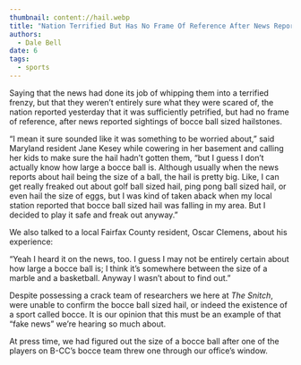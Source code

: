 ```yaml
---
thumbnail: content://hail.webp
title: "Nation Terrified But Has No Frame Of Reference After News Reports Bocce Ball Sized Hailstones"
authors:
  - Dale Bell
date: 6
tags:
  - sports
---
```


Saying that the news had done its job of whipping them into a terrified frenzy, but that they weren’t entirely sure what they were scared of, the nation reported yesterday that it was sufficiently petrified, but had no frame of reference, after news reported sightings of bocce ball sized hailstones.

“I mean it sure sounded like it was something to be worried about,” said Maryland resident Jane Kesey while cowering in her basement and calling her kids to make sure the hail hadn’t gotten them, “but I guess I don’t actually know how large a bocce ball is. Although usually when the news reports about hail being the size of a ball, the hail is pretty big. Like, I can get really freaked out about golf ball sized hail, ping pong ball sized hail, or even hail the size of eggs, but I was kind of taken aback when my local station reported that bocce ball sized hail was falling in my area. But I decided to play it safe and freak out anyway.”

We also talked to a local Fairfax County resident, Oscar Clemens, about his experience:

“Yeah I heard it on the news, too. I guess I may not be entirely certain about how large a bocce ball is; I think it’s somewhere between the size of a marble and a basketball. Anyway I wasn’t about to find out.”

Despite possessing a crack team of researchers we here at *The Snitch*, were unable to confirm the bocce ball sized hail, or indeed the existence of a sport called bocce. It is our opinion that this must be an example of that “fake news” we’re hearing so much about.

At press time, we had figured out the size of a bocce ball after one of the players on B-CC’s bocce team threw one through our office’s window. 
